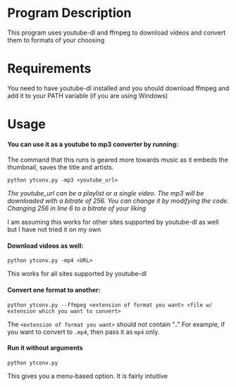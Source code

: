 # Program Description 

This program uses youtube-dl and ffmpeg to download videos and convert them to formats of your choosing 


# Requirements 

You need to have youtube-dl installed and you should download ffmpeg and add it to your PATH variable (if you are using Windows)


# Usage 

#### You can use it as a youtube to mp3 converter by running: 
The command that this runs is geared more towards music as it embeds the thumbnail, saves the title and artists.

```
python ytconv.py -mp3 <youtube_url>
```
*The youtube_url can be a playlist or a single video*.
*The mp3 will be downloaded with a bitrate of 256. You can change it by modifying the code. Changing 256 in line 6 to a bitrate of your liking* 
 
I am assuming this works for other sites supported by youtube-dl as well but I have not tried it on my own 



#### Download videos as well: 
```
python ytconv.py -mp4 <URL>
```

This works for all sites supported by youtube-dl 


#### Convert one format to another: 
```
python ytconv.py --ffmpeg <extension of format you want> <file w/ extension which you want to convert> 
```

The `<extension of format you want>` should not contain "**.**" 
For example, if you want to convert to `.mp4`, then pass it as `mp4` only. 

#### Run it without arguments
```
python ytconv.py
```

This gives you a menu-based option. It is fairly intuitive

 